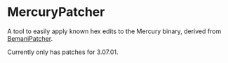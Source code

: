 # MercuryPatcher
A tool to easily apply known hex edits to the Mercury binary, derived from [BemaniPatcher](https://github.com/mon/BemaniPatcher).

Currently only has patches for 3.07.01.
